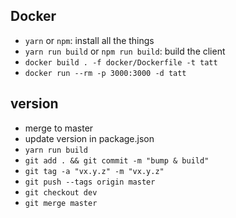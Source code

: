 

## Docker

 - `yarn` or `npm`: install all the things
 - `yarn run build` or `npm run build`: build the client
 - `docker build . -f docker/Dockerfile -t tatt`
 - `docker run --rm -p 3000:3000 -d tatt`

## version

 - merge to master
 - update version in package.json
 - `yarn run build`
 - `git add . && git commit -m "bump & build"`
 - `git tag -a "vx.y.z" -m "vx.y.z"`
 - `git push --tags origin master`
 - `git checkout dev`
 - `git merge master`
